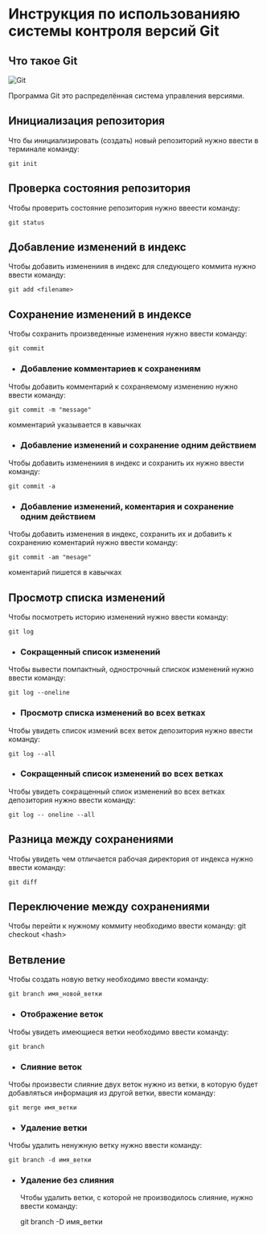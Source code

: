 # **Инструкция по использованияю системы контроля версий Git**

## Что такое Git

![Git](git.jpg) 

Программа Git это распределённая система управления версиями.

## Инициализация репозитория

Что бы инициализировать (создать) новый репозиторий нужно ввести в терминале команду:

    git init
## Проверка состояния репозитория

Чтобы проверить состояние репозитория нужно ввеести команду:

    git status
## Добавление изменений в индекс

Чтобы добавить изменениия в индекс для следующего коммита нужно ввести команду:

    git add <filename>
## Сохранение изменений в индексе

Чтобы сохранить произведенные изменения нужно ввести команду:

    git commit
* ### Добавление комментариев к сохранениям

Чтобы добавить комментарий к сохраняемому изменению нужно ввести команду:

    git commit -m "message"
комментарий указывается в кавычках

* ### Добавление изменений и сохранение одним действием

Чтобы добавить изменениия в индекс и сохранить их нужно ввести команду:

    git commit -a
* ### Добавление изменений, коментария и сохранение одним действием

Чтобы добавить изменения в индекс, сохранить их и добавить к сохранению коментарий нужно ввести команду:

    git commit -am "mesage"
коментарий пишется в кавычках

## Просмотр списка изменений

Чтобы посмотреть историю изменений нужно ввести команду:

    git log
* ### Сокращенный список изменений

Чтобы вывести помпактный, однострочный спискок изменений нужно ввести команду:

    git log --oneline
* ### Просмотр списка изменений во всех ветках
Чтобы увидеть список измений всех веток депозитория нужно ввести команду:

    git log --all
* ### Сокращенный список изменений во всех ветках

Чтобы увидеть сокращенный спиок изменений во всех ветках депозитория нужно ввести команду:

    git log -- oneline --all
## Разница между сохранениями

Чтобы увидеть чем отличается рабочая директория от индекса нужно ввести команду:
    
    git diff
## Переключение между сохранениями

Чтобы перейти к нужному коммиту необходимо ввести команду:
git checkout \<hash>

## Ветвление

Чтобы создать новую ветку необходимо ввести команду:

    git branch имя_новой_ветки
* ### Отображение веток
Чтобы увидеть имеющиеся ветки необходимо ввести команду:

    git branch
* ### Слияние веток
Чтобы произвести слияние двух веток нужно из ветки, в которую будет добавляться информация из другой ветки, ввести команду:

    git merge имя_ветки
* ### Удаление ветки
Чтобы удалить ненужную ветку нужно ввести команду:

    git branch -d имя_ветки
* ### Удаление без слияния
  Чтобы удалить ветки, с которой не производилось слияние, нужно ввести команду:
    
    git branch -D имя_ветки
